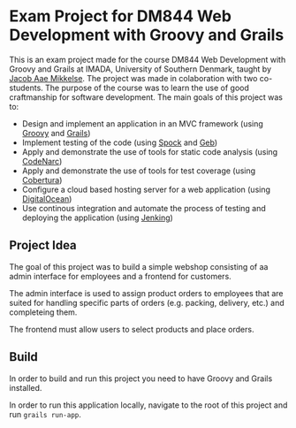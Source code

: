 # Exam Project for DM844 Web Development with Groovy and Grails

This is an exam project made for the course DM844 Web Development with Groovy and Grails at IMADA, University of Southern Denmark, taught by [Jacob Aae Mikkelse](http://grydeske.net). The project was made in colaboration with two co-students. The purpose of the course was to learn the use of good craftmanship for software development. The main goals of this project was to:

* Design and implement an application in an MVC framework (using [Groovy](http://www.groovy-lang.org) and [Grails](https://grails.org))
* Implement testing of the code (using [Spock](http://spockframework.org/spock/docs/1.1-rc-2/index.html) and [Geb](http://www.gebish.org))
* Apply and demonstrate the use of tools for static code analysis (using [CodeNarc](http://codenarc.sourceforge.net))
* Apply and demonstrate the use of tools for test coverage (using [Cobertura](http://cobertura.github.io/cobertura/))
* Configure a cloud based hosting server for a web application (using [DigitalOcean](https://www.digitalocean.com))
* Use continous integration and automate the process of testing and deploying the application (using [Jenking](https://jenkins.io))

## Project Idea

The goal of this project was to build a simple webshop consisting of aa admin interface for employees and a frontend for customers.

The admin interface is used to assign product orders to employees that are suited for handling specific parts of orders (e.g. packing, delivery, etc.) and completeing them.

The frontend must allow users to select products and place orders.

## Build
In order to build and run this project you need to have Groovy and Grails installed.

In order to run this application locally, navigate to the root of this project and run `grails run-app`.

